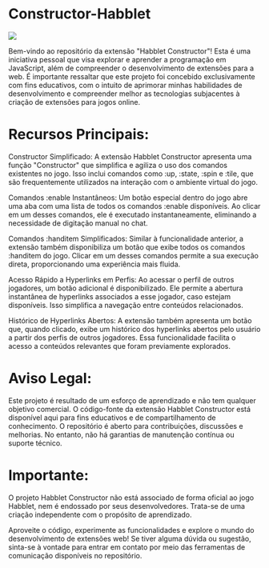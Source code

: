 # Constructor-Habblet

<div>
  <img src="https://i.imgur.com/RAOwtgF.png">
</div>

Bem-vindo ao repositório da extensão "Habblet Constructor"! Esta é uma iniciativa pessoal que visa explorar e aprender a programação em JavaScript, além de compreender o desenvolvimento de extensões para a web. É importante ressaltar que este projeto foi concebido exclusivamente com fins educativos, com o intuito de aprimorar minhas habilidades de desenvolvimento e compreender melhor as tecnologias subjacentes à criação de extensões para jogos online.

# Recursos Principais:

Constructor Simplificado: A extensão Habblet Constructor apresenta uma função "Constructor" que simplifica e agiliza o uso dos comandos existentes no jogo. Isso inclui comandos como :up, :state, :spin e :tile, que são frequentemente utilizados na interação com o ambiente virtual do jogo.

Comandos :enable Instantâneos: Um botão especial dentro do jogo abre uma aba com uma lista de todos os comandos :enable disponíveis. Ao clicar em um desses comandos, ele é executado instantaneamente, eliminando a necessidade de digitação manual no chat.

Comandos :handitem Simplificados: Similar à funcionalidade anterior, a extensão também disponibiliza um botão que exibe todos os comandos :handitem do jogo. Clicar em um desses comandos permite a sua execução direta, proporcionando uma experiência mais fluida.

Acesso Rápido a Hyperlinks em Perfis: Ao acessar o perfil de outros jogadores, um botão adicional é disponibilizado. Ele permite a abertura instantânea de hyperlinks associados a esse jogador, caso estejam disponíveis. Isso simplifica a navegação entre conteúdos relacionados.

Histórico de Hyperlinks Abertos: A extensão também apresenta um botão que, quando clicado, exibe um histórico dos hyperlinks abertos pelo usuário a partir dos perfis de outros jogadores. Essa funcionalidade facilita o acesso a conteúdos relevantes que foram previamente explorados.

# Aviso Legal:

Este projeto é resultado de um esforço de aprendizado e não tem qualquer objetivo comercial. O código-fonte da extensão Habblet Constructor está disponível aqui para fins educativos e de compartilhamento de conhecimento. O repositório é aberto para contribuições, discussões e melhorias. No entanto, não há garantias de manutenção contínua ou suporte técnico.

# Importante:

O projeto Habblet Constructor não está associado de forma oficial ao jogo Habblet, nem é endossado por seus desenvolvedores. Trata-se de uma criação independente com o propósito de aprendizado.

Aproveite o código, experimente as funcionalidades e explore o mundo do desenvolvimento de extensões web! Se tiver alguma dúvida ou sugestão, sinta-se à vontade para entrar em contato por meio das ferramentas de comunicação disponíveis no repositório.
